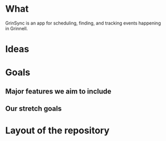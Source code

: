 # What #
GrinSync is an app for scheduling, finding, and tracking events happening in Grinnell. 

# Ideas #

# Goals #
## Major features we aim to include ##

## Our stretch goals ##

# Layout of the repository #

